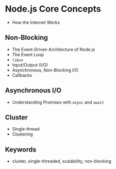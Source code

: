 # Node.js Core Concepts

- How the Internet Works

## Non-Blocking

- The Event-Driven Architecture of Node.js
- The Event Loop
- `libuv`
- Input/Output (I/O)
- Asynchronous, Non-Blocking I/O
- Callbacks

## Asynchronous I/O

- Understanding Promises with `async` and `await`

## Cluster

- Single-thread
- Clustering

## Keywords

- cluster, single-threaded, scalability, non-blocking
